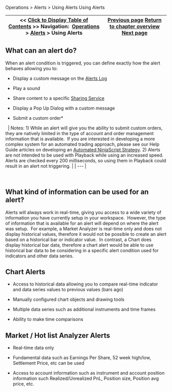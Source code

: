 ﻿
Operations \> Alerts \> Using Alerts
Using Alerts

| \<\< [Click to Display Table of Contents](using_alerts.md) \>\> **Navigation:**     [Operations](operations-1.md) \> [Alerts](alerts-1.md) \> Using Alerts | [Previous page](alerts-1.md) [Return to chapter overview](alerts-1.md) [Next page](alerts_dialog-1.md) |
| --- | --- |

## What can an alert do?
When an alert condition is triggered, you can define exactly how the alert behaves allowing you to:
- Display a custom message on the [Alerts Log](alerts_log-1.md)

- Play a sound

- Share content to a specific [Sharing Service](general_section-1.md)

- Display a Pop Up Dialog with a custom message

- Submit a custom order\*

 
| Notes:  1\) While an alert will give you the ability to submit custom orders, they are natively limited in the type of account and order management information that is available.  If you are interested in developing a more complex system for an automated trading approach, please see our Help Guide articles on developing an [Automated NinjaScript Strategy](strategy-1.md). 2\) Alerts are not intended to be used with Playback while using an increased speed. Alerts are checked every 200 milliseconds, so using them in Playback could result in an alert not triggering. |
| --- |

 
## What kind of information can be used for an alert?
Alerts will always work in real\-time, giving you access to a wide variety of information you have currently setup in your workspace.  However, the type of information that is available for an alert will depend on where the alert was setup.  For example, a Market Analyzer is real\-time only and does not display historical values, therefore it would not be possible to create an alert based on a historical bar or indicator value.  In contrast, a Chart does display historical bar data, therefore a chart alert would be able to use historical bar data to be considering in a specific alert condition used for indicators and other data series.
 
## Chart Alerts
- Access to historical data allowing you to compare real\-time indicator and data series values to previous values (bars ago)

- Manually configured chart objects and drawing tools

- Multiple data series such as additional instruments and time frames

- Ability to make time comparisons 

## Market / Hot list Analyzer Alerts
- Real\-time data only

- Fundamental data such as Earnings Per Share, 52 week high/low, Settlement Price, etc can be used

- Access to account information such as instrument and account position information such Realized/Unrealized PnL, Position size, Position avg price, etc.
